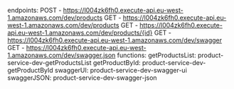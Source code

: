 endpoints:
  POST - https://l004zk6fh0.execute-api.eu-west-1.amazonaws.com/dev/products
  GET - https://l004zk6fh0.execute-api.eu-west-1.amazonaws.com/dev/products
  GET - https://l004zk6fh0.execute-api.eu-west-1.amazonaws.com/dev/products/{id}
  GET - https://l004zk6fh0.execute-api.eu-west-1.amazonaws.com/dev/swagger
  GET - https://l004zk6fh0.execute-api.eu-west-1.amazonaws.com/dev/swagger.json
functions:
  getProductsList: product-service-dev-getProductsList
  getProductById: product-service-dev-getProductById
  swaggerUI: product-service-dev-swagger-ui
  swaggerJSON: product-service-dev-swagger-json